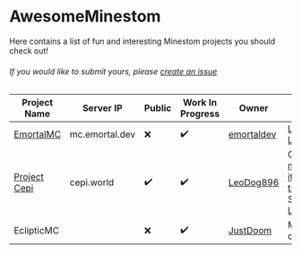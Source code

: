 # AwesomeMinestom
Here contains a list of fun and interesting Minestom projects you should check out!

###### If you would like to submit yours, please [create an issue](https://github.com/emortaldev/AwesomeMinestom/issues/new)

| Project Name                                    | Server IP      | Public | Work In Progress | Owner                                       | Notable Features                                                                                                                                                                                                                            |
|-------------------------------------------------|----------------|--------|------------------|---------------------------------------------|---------------------------------------------------------------------------------------------------------------------------------------------------------------------------------------------------------------------------------------------|
| [EmortalMC](https://github.com/EmortalMC)       | mc.emortal.dev | ❌      | ✔️                | [emortaldev](https://github.com/emortaldev) | [Lobby](https://github.com/EmortalMC/LobbyExtension), [LazerTag](https://github.com/EmortalMC/LazerTag)                                                                                                                                     |
| [Project Cepi](https://github.com/Project-Cepi) | cepi.world     | ✔️      | ✔️                | [LeoDog896](https://github.com/LeoDog896)   | Custom [mobs](https://github.com/Project-Cepi/MobExtension), [items](https://github.com/Project-Cepi/ItemExtension) and [traps](https://github.com/Project-Cepi/Traps); Scripting; [Laboratory](https://github.com/Project-Cepi/Laboratory) |
| EclipticMC                                      |                | ❌      | ✔️                | [JustDoom](https://github.com/JustDoom)     | MLG clutching                                                                                                                                                                                                                       |
